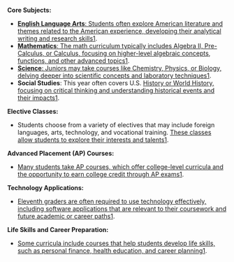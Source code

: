 **Core Subjects:**

-   [**English Language Arts**: Students often explore American literature and themes related to the American experience, developing their analytical writing and research skills](https://www.highschoolofamerica.com/11th-grade-classes/)[1](https://www.highschoolofamerica.com/11th-grade-classes/).
-   [**Mathematics**: The math curriculum typically includes Algebra II, Pre-Calculus, or Calculus, focusing on higher-level algebraic concepts, functions, and other advanced topics](https://www.highschoolofamerica.com/11th-grade-classes/)[1](https://www.highschoolofamerica.com/11th-grade-classes/).
-   [**Science**: Juniors may take courses like Chemistry, Physics, or Biology, delving deeper into scientific concepts and laboratory techniques](https://www.highschoolofamerica.com/11th-grade-classes/)[1](https://www.highschoolofamerica.com/11th-grade-classes/).
-   **Social Studies**: This year often covers U.S. [History or World History, focusing on critical thinking and understanding historical events and their impacts](https://www.highschoolofamerica.com/11th-grade-classes/)[1](https://www.highschoolofamerica.com/11th-grade-classes/).

**Elective Classes:**

-   Students choose from a variety of electives that may include foreign languages, arts, technology, and vocational training. [These classes allow students to explore their interests and talents](https://www.highschoolofamerica.com/11th-grade-classes/)[1](https://www.highschoolofamerica.com/11th-grade-classes/).

**Advanced Placement (AP) Courses:**

-   [Many students take AP courses, which offer college-level curricula and the opportunity to earn college credit through AP exams](https://www.highschoolofamerica.com/11th-grade-classes/)[1](https://www.highschoolofamerica.com/11th-grade-classes/).

**Technology Applications:**

-   [Eleventh graders are often required to use technology effectively, including software applications that are relevant to their coursework and future academic or career paths](https://www.bing.com/aclick?ld=e8gUyXa0ritsGfLrdLPLhMXzVUCUw_hCsw6tCZBG2DLHc35dcZmxg1ZYUP0Ughe1TUdVWgY576SojAhzkoVIvUQbMc4D2Z0pGU4i-RnKzSSYOCHW3XpzaChOUHhKfEF6Mx7B_MpBJ1DCJGzu4AYK7I4gEbfpIoqXAOhazx6BRG-C9NP7e3&u=aHR0cHMlM2ElMmYlMmZ3d3cucG93ZXJob21lc2Nob29sLm9yZyUyZmVsZXZlbnRoLWdyYWRlLWhvbWVzY2hvb2wtcHJvZ3JhbSUyZiUzZm1zY2xraWQlM2Q2ZDY4MzQ3ZTBhOGMxNDlhZjg5MjUyYzE4ZWQ3NmQ0ZCUyNnV0bV9zb3VyY2UlM2RiaW5nJTI2dXRtX21lZGl1bSUzZGNwYyUyNnV0bV9jYW1wYWlnbiUzZEhvbWVzY2hvb2xpbmclMjUyMGJ5JTI1MjBHcmFkZSUyNnV0bV90ZXJtJTNkMTF0aCUyNTIwZ3JhZGUlMjUyMGN1cnJpY3VsdW0lMjZ1dG1fY29udGVudCUzZDExdGglMjUyMEdyYWRlJTI1MjBIb21lc2Nob29saW5n&rlid=6d68347e0a8c149af89252c18ed76d4d)[1](https://www.highschoolofamerica.com/11th-grade-classes/).

**Life Skills and Career Preparation:**

-   [Some curricula include courses that help students develop life skills, such as personal finance, health education, and career planning](https://www.bing.com/aclick?ld=e8gUyXa0ritsGfLrdLPLhMXzVUCUw_hCsw6tCZBG2DLHc35dcZmxg1ZYUP0Ughe1TUdVWgY576SojAhzkoVIvUQbMc4D2Z0pGU4i-RnKzSSYOCHW3XpzaChOUHhKfEF6Mx7B_MpBJ1DCJGzu4AYK7I4gEbfpIoqXAOhazx6BRG-C9NP7e3&u=aHR0cHMlM2ElMmYlMmZ3d3cucG93ZXJob21lc2Nob29sLm9yZyUyZmVsZXZlbnRoLWdyYWRlLWhvbWVzY2hvb2wtcHJvZ3JhbSUyZiUzZm1zY2xraWQlM2Q2ZDY4MzQ3ZTBhOGMxNDlhZjg5MjUyYzE4ZWQ3NmQ0ZCUyNnV0bV9zb3VyY2UlM2RiaW5nJTI2dXRtX21lZGl1bSUzZGNwYyUyNnV0bV9jYW1wYWlnbiUzZEhvbWVzY2hvb2xpbmclMjUyMGJ5JTI1MjBHcmFkZSUyNnV0bV90ZXJtJTNkMTF0aCUyNTIwZ3JhZGUlMjUyMGN1cnJpY3VsdW0lMjZ1dG1fY29udGVudCUzZDExdGglMjUyMEdyYWRlJTI1MjBIb21lc2Nob29saW5n&rlid=6d68347e0a8c149af89252c18ed76d4d)[1](https://www.highschoolofamerica.com/11th-grade-classes/).